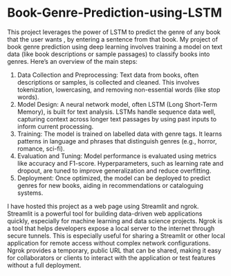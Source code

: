# Book-Genre-Prediction-using-LSTM
This project leverages the power of LSTM to predict the genre of any book that the user wants , by entering a sentence from that book. 
My project of book genre prediction using deep learning involves training a model on text data (like book descriptions or sample passages) to classify books into genres. Here’s an overview of the main steps:
1.	Data Collection and Preprocessing: Text data from books, often descriptions or samples, is collected and cleaned. This involves tokenization, lowercasing, and removing non-essential words (like stop words).
2.	Model Design: A neural network model, often LSTM (Long Short-Term Memory), is built for text analysis. LSTMs handle sequence data well, capturing context across longer text passages by using past inputs to inform current processing.
3.	Training: The model is trained on labelled data with genre tags. It learns patterns in language and phrases that distinguish genres (e.g., horror, romance, sci-fi).
4.	Evaluation and Tuning: Model performance is evaluated using metrics like accuracy and F1-score. Hyperparameters, such as learning rate and dropout, are tuned to improve generalization and reduce overfitting.
5.	Deployment: Once optimized, the model can be deployed to predict genres for new books, aiding in recommendations or cataloguing systems.

I have hosted this project as a web page using Streamlit and ngrok. Streamlit is a powerful tool for building data-driven web applications quickly, especially for machine learning and data science projects. Ngrok is a tool that helps developers expose a local server to the internet through secure tunnels. This is especially useful for sharing a Streamlit or other local application for remote access without complex network configurations. Ngrok provides a temporary, public URL that can be shared, making it easy for collaborators or clients to interact with the application or test features without a full deployment.

